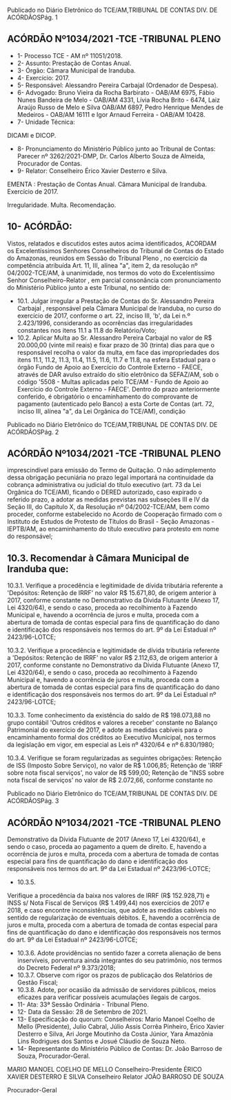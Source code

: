 Publicado  no  Diário  Eletrônico do TCE/AM,TRIBUNAL DE CONTAS DIV. DE ACÓRDÃOSPág. 1

## ACÓRDÃO Nº1034/2021 -TCE -TRIBUNAL PLENO

- 1- Processo TCE - AM nº 11051/2018.
- 2- Assunto: Prestação de Contas Anual.
- 3- Órgão: Câmara Municipal de Iranduba.
- 4- Exercício: 2017.
- 5- Responsável: Alessandro Pereira Carbajal (Ordenador de Despesa).
- 6- Advogado: Bruno Vieira da Rocha Barbirato - OAB/AM 6975, Fábio Nunes Bandeira de Melo - OAB/AM 4331, Lívia Rocha Brito - 6474, Laiz Araújo Russo de Melo e Silva OAB/AM 6897, Pedro Henrique Mendes de Medeiros - OAB/AM 16111 e Igor Arnaud Ferreira - OAB/AM 10428.
- 7- Unidade Técnica:

DICAMI e DICOP.

- 8- Pronunciamento  do  Ministério  Público  junto  ao  Tribunal  de  Contas: Parecer  nº 3262/2021-DMP, Dr. Carlos Alberto Souza de Almeida, Procurador de Contas.
- 9- Relator: Conselheiro Érico Xavier Desterro e Silva.

EMENTA : Prestação  de  Contas  Anual. Câmara Municipal de Iranduba. Exercício de 2017.

Irregularidade. Multa. Recomendação.

## 10-  ACÓRDÃO:

Vistos, relatados e discutidos estes autos acima identificados, ACORDAM os Excelentíssimos Senhores Conselheiros do Tribunal de Contas do Estado do Amazonas, reunidos em Sessão do Tribunal Pleno , no exercício da competência atribuída Art. 11, III, alínea "a", item 2, da resolução nº 04/2002-TCE/AM, à unanimidade, nos termos do voto do Excelentíssimo Senhor Conselheiro-Relator , em parcial consonância com pronunciamento do Ministério Público junto a este Tribunal, no sentido de:

- 10.1. Julgar  irregular a  Prestação  de  Contas  do Sr.  Alessandro  Pereira Carbajal ,  responsável pela  Câmara Municipal de  Iranduba, no curso do exercício de 2017, conforme o art. 22, inciso III, 'b', da Lei n.º 2.423/1996, considerando  as  ocorrências  das  irregularidades  constantes  nos  itens 11.1 a 11.8 do Relatório/Voto;
- 10.2. Aplicar  Multa ao Sr.  Alessandro  Pereira  Carbajal no  valor  de R$ 20.000,00 (vinte  mil  reais)  e  fixar prazo de 30 (trinta)  dias para  que  o responsável  recolha  o  valor  da  multa,  em  face  das  impropriedades  dos itens  11.1,  11.2,  11.3,  11.4,  11.5,  11.6,  11.7  e  11.8,  na  esfera  Estadual para o órgão Fundo de Apoio ao Exercício do Controle Externo - FAECE, através de DAR avulso extraído do sítio eletrônico da SEFAZ/AM, sob o código  '5508  -  Multas  aplicadas  pelo  TCE/AM  -  Fundo  de  Apoio  ao Exercício do Controle Externo - FAECE'. Dentro do prazo anteriormente conferido, é obrigatório o encaminhamento do comprovante de pagamento  (autenticado  pelo  Banco)  a  esta  Corte  de  Contas  (art.  72, inciso III, alínea "a", da Lei Orgânica do TCE/AM), condição

Publicado  no  Diário  Eletrônico do TCE/AM,TRIBUNAL DE CONTAS DIV. DE ACÓRDÃOSPág. 2

## ACÓRDÃO Nº1034/2021 -TCE -TRIBUNAL PLENO

imprescindível para emissão do Termo de Quitação. O não adimplemento dessa obrigação pecuniária no prazo legal importará na continuidade da cobrança  administrativa  ou  judicial  do  título  executivo  (art.  73  da  Lei Orgânica  do  TCE/AM),  ficando  o  DERED  autorizado,  caso  expirado  o referido prazo, a adotar as medidas previstas nas subseções III e IV da Seção III,  do  Capítulo  X,  da  Resolução  nº  04/2002-TCE/AM,  bem  como proceder, conforme estabelecido no Acordo de Cooperação firmado com o Instituto de Estudos de Protesto de Títulos do Brasil - Seção Amazonas -  IEPTB/AM,  ao  encaminhamento  do  título  executivo  para  protesto  em nome do responsável;

## 10.3. Recomendar à Câmara Municipal de Iranduba que:

10.3.1. Verifique  a  procedência  e  legitimidade  de  dívida  tributária referente  a  'Depósitos:  Retenção  de  IRRF'  no  valor  R$ 15.671,80,  de  origem  anterior  à  2017,  conforme  constante no Demonstrativo da Dívida Flutuante (Anexo 17, Lei 4320/64),  e  sendo  o  caso,  proceda  ao  recolhimento  à Fazendo  Municipal  e,  havendo  a  ocorrência  de  juros  e multa, proceda  com  a  abertura  de  tomada  de  contas especial  para  fins  de  quantificação  do  dano  e  identificação dos responsáveis nos termos do art. 9º da Lei Estadual nº 2423/96-LOTCE;

10.3.2. Verifique  a  procedência  e  legitimidade  de  dívida  tributária referente  a  'Depósitos:  Retenção  de  IRRF'  no  valor  R$ 2.112,63, de origem anterior à 2017, conforme constante no Demonstrativo da Dívida Flutuante (Anexo 17, Lei 4320/64), e sendo  o  caso,  proceda  ao  recolhimento  à  Fazendo Municipal e, havendo a ocorrência de juros e multa, proceda com a abertura de tomada de contas especial para fins de quantificação do dano e identificação dos responsáveis nos termos do art. 9º da Lei Estadual nº 2423/96-LOTCE;

10.3.3. Tome conhecimento da existência do saldo de R$ 198.073,88  no  grupo  contábil  'Outros  créditos  e  valores  a receber'  constante  no  Balanço  Patrimonial  do  exercício  de 2017, e adote as medidas cabíveis para o encaminhamento formal  dos  créditos  ao  Executivo  Municipal,  nos  termos  da legislação  em  vigor,  em  especial  as  Leis  nº  4320/64  e  nº 6.830/1980;

10.3.4. Verifique  se  foram  regularizadas  as  seguintes  obrigações: Retenção de ISS (Imposto Sobre Serviço), no valor de R$ 1.006,85; Retenção de 'IRRF sobre nota fiscal serviços', no valor de R$ 599,00; Retenção de "INSS sobre nota fiscal de serviços'  no  valor  de  R$  2.072,66,  conforme  constante  no

Publicado  no  Diário  Eletrônico do TCE/AM,TRIBUNAL DE CONTAS DIV. DE ACÓRDÃOSPág. 3

## ACÓRDÃO Nº1034/2021 -TCE -TRIBUNAL PLENO

Demonstrativo da Dívida Flutuante de 2017 (Anexo 17, Lei 4320/64), e sendo o caso, proceda ao pagamento a quem de  direito. E, havendo  a  ocorrência  de  juros  e  multa, proceda com a abertura de tomada de contas especial para fins de quantificação do dano e identificação dos responsáveis  nos  termos  do  art.  9º  da  Lei  Estadual  nº 2423/96-LOTCE;

- 10.3.5.

Verifique a procedência da baixa nos valores de IRRF (R$ 152.928,71) e INSS s/ Nota Fiscal de Serviços (R$ 1.499,44) nos exercícios de 2017 e 2018, e caso encontre inconsistências,  que  adote  as medidas  cabíveis  no  sentido de regularização de eventuais débitos. E, havendo a ocorrência  de  juros  e  multa,  proceda  com  a  abertura  de tomada  de  contas  especial  para  fins  de  quantificação  do dano e identificação dos responsáveis nos termos do art. 9º da Lei Estadual nº 2423/96-LOTCE;

- 10.3.6. Adote providências no sentido fazer a correta alienação de bens inservíveis, porventura ainda integrantes do seu patrimônio, nos termos do Decreto Federal nº 9.373/2018;
- 10.3.7. Observe com rigor os prazos de publicação dos Relatórios de Gestão Fiscal;
- 10.3.8. Adote,  por  ocasião  da  admissão  de  servidores  públicos, meios eficazes para verificar possíveis acumulações ilegais de cargos.
- 11-  Ata: 33ª Sessão Ordinária - Tribunal Pleno.
- 12-  Data da Sessão: 28 de Setembro de 2021.
- 13-  Especificação do quorum: Conselheiros: Mario Manoel Coelho de Mello (Presidente), Julio Cabral, Júlio Assis Corrêa Pinheiro, Érico Xavier Desterro e Silva, Ari  Jorge  Moutinho  da  Costa  Júnior,  Yara  Amazônia  Lins  Rodrigues  dos  Santos  e Josué Cláudio de Souza Neto.
- 14-  Representante  do  Ministério  Público  de  Contas: Dr. João  Barroso  de  Souza, Procurador-Geral.

MARIO MANOEL COELHO DE MELLO Conselheiro-Presidente ÉRICO XAVIER DESTERRO E SILVA Conselheiro Relator JOÃO BARROSO DE SOUZA

Procurador-Geral